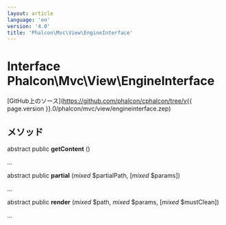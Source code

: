 ```yaml
---
layout: article
language: 'en'
version: '4.0'
title: 'Phalcon\Mvc\View\EngineInterface'
---
```

# Interface **Phalcon\Mvc\View\EngineInterface**

[GitHub上のソース](https://github.com/phalcon/cphalcon/tree/v{{ page.version }}.0/phalcon/mvc/view/engineinterface.zep)

## メソッド

abstract public **getContent** ()

...

abstract public **partial** (*mixed* $partialPath, [*mixed* $params])

...

abstract public **render** (*mixed* $path, *mixed* $params, [*mixed* $mustClean])

...